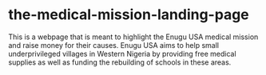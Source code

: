 # the-medical-mission-landing-page
This is a webpage that is meant to highlight the Enugu USA medical mission and raise money for their causes.
Enugu USA aims to help small underprivileged villages in Western Nigeria by providing free medical supplies as well as funding the rebuilding of schools in these areas. 
